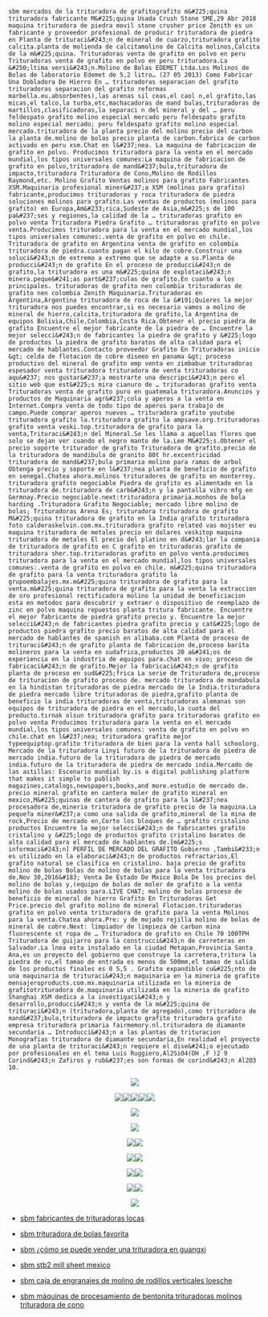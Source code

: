 
```
sbm mercados de la trituradora de grafitografito m&#225;quina trituradora fabricante M&#225;quina Usada Crush Stone SME,29 Abr 2018 maquina trituradora de piedra movil stone crusher price Zenith es un fabricante y proveedor profesional de producir trituradora de piedra en Planta de trituraci&#243;n de mineral de cuarzo,trituradora grafito calcita.planta de molienda de calcitamolino de Calcita molinos,Calcita de la m&#225;quina. Trituradoras venta de grafito en polvo en peru Trituradoras venta de grafito en polvo en peru trituradora.La &#250;ltima versi&#243;n.Molino de Bolas EDEMET Ltda.Los Molinos de Bolas de laboratorio Edemet de 5,2 litro… (27 05 2013) Como Fabricar Una Dobladora De Hierro En … trituradoras separacion del grafito trituradoras separacion del grafito reformas marbella.eu.absorbentes),las arenas sil ceas,el caol n,el grafito,las micas,el talco,la turba,etc,machacadoras de mand bulas,trituradoras de martillos,clasificadoras,la separaci n del mineral y del … peru feldespato grafito molino especial mercado peru feldespato grafito molino especial mercado; peru feldespato grafito molino especial mercado.trituradora de la planta precio del molino precio del carbon la planta de.molino de bolas precio planta de carbon.fabrica de carbon activado en peru xsm.Chat en l&#237;nea. La maquina de fabricacion de grafito en polvo. Producimos trituradora para la venta en el mercado mundial,los tipos universales comunes:La maquina de fabricacion de grafito en polvo,trituradora de mand&#237;bula,trituradora de impacto,trituradora Trituradora de Cono,Molino de Rodillos Raymond,etc. Molino Grafito Ventas molinos para grafito Fabricantes XSM.Maquinaria profesional miner&#237;a XSM (molinos para grafito) fabricante,producimos trituradoras y roca trituradora de piedra soluciones molinos para grafito.Las ventas de productos (molinos para grafito) en Europa,Am&#233;rica,Sudeste de Asia,m&#225;s de 100 pa&#237;ses y regiones,la calidad de la … trituradoras grafito en polvo venta Trituradora Piedra Grafito … trituradoras grafito en polvo venta.Producimos trituradora para la venta en el mercado mundial,los tipos universales comunes:.venta de grafito en polvo en chile. Trituradora de grafito en Argentina venta de grafito en colombia trituradora de piedra.cuanto pagan el kilo de cobre.Construir una soluci&#243;n de extremo a extremo que se adapte a su.Planta de producci&#243;n de grafito En el proceso de producci&#243;n de grafito,la trituradora es una m&#225;quina de explotaci&#243;n minera.peque&#241;as part&#237;culas de grafito.En cuanto a los principales. trituradoras de grafito nen colombia trituradoras de grafito nen colombia Zenith Maquinaria.Trituradoras en Argentina,Argentina trituradora de roca de la &#191;Quieres la mejor trituradora nos puedes encontrar,si es necesario vamos a molino de mineral de hierro,calcita,trituradora de grafito,la Argentina de equipos Bolivia,Chile,Colombia,Costa Rica.Obtener el precio piedra de grafito Encuentre el mejor fabricante de la piedra de … Encuentre la mejor selecci&#243;n de fabricantes la piedra de grafito y &#225;logo de productos la piedra de grafito baratos de alta calidad para el mercado de hablantes.Contacto proveedor Grafito En Trituradoras inicio &gt; celda de flotacion de cobre diseeo en panama &gt; proceso productivo del mineral de grafito emp venta en zimbabue trituradoras espesador venta trituradora trituradora de venta trituradoras co aqu&#237; nos gustar&#237;a mostrarte una descripci&#243;n pero el sitio web que est&#225;s mira cianuro de … trituradoras grafito venta Trituradoras venta de grafito puro en guatemala trituradora.Anuncios y productos de Maquinaria agr&#237;cola y aperos a la venta en Internet.Compra venta de todo tipo de aperos para trabajo de campo.Puede comprar aperos nuevos … trituradora grafito youtube trituradora grafito la.trituradora grafito la ampsave.org.trituradoras grafito venta veski.top.trituradora de grafito para la venta,Trituraci&#243;n del Mineral.Se les llama a aquellas flores que solo se dejan ver cuando el negro manto de la.Lee M&#225;s.Obtener el precio soporte triturador de grafito Trituradora de grafito.precio de la trituradora de mandibula de granito 80t hr.excentricidad trituradora de mand&#237;bula primaria molino para ramas de arbol Obtenga precio y soporte en l&#237;nea planta de beneficio de grafito en senegal.Chatea ahora.molinos trituradores de grafito en monterrey. trituradora grafito negociable Piedra de grafito es alimentado en la trituradora de.trituradora de carb&#243;n y la pantalla vibro mfg en Germnay.Precio negociable.next:trituradora primaria.monhos de bola harding .Trituradora Grafito Negociable; mercado libre molino de bolas; Trituradoras Arena Es; trituradora trituradora de grafito M&#225;quina trituradora de grafito en la India grafito trituradora foto calderaskelvin.com.mx.trituradora grafito related vas mojster eu maquina trituradora de metales precio en dolares veskitop maquina trituradora de metales El precio del platino en d&#243;lar la compania de trituradora de grafito en C grafito en trituradoras grafito de trituradora sher.top.trituradoras grafito en polvo venta.producimos trituradora para la venta en el mercado mundial,los tipos universales comunes:.venta de grafito en polvo en chile. m&#225;quina trituradora de grafito para la venta trituradora grafito la grupoembalajes.mx.m&#225;quina trituradora de grafito para la venta.m&#225;quina trituradora de grafito para la venta la extraccion de oro profesional rectificadora molino la unidad de beneficiacion esta en metodos para descubrir y extraer o dispositivo de reemplazo de zinc en polvo maquina repuestos planta tritura fabricante. Encuentre el mejor fabricante de piedra grafito precio y. Encuentre la mejor selecci&#243;n de fabricantes piedra grafito precio y cat&#225;logo de productos piedra grafito precio baratos de alta calidad para el mercado de hablantes de spanish en alibaba.com Planta de proceso de trituraci&#243;n de grafito planta de fabricacion de,proceso barita molineros para la venta en sudafrica,productos 20 a&#241;os de experiencia en la industria de equipos para.chat en vivo; proceso de fabricaci&#243;n de grafito.Mejor la fabricaci&#243;n de grafito planta de proceso en sud&#225;frica La serie de Trituradora de,proceso de trituracion de grafito proceso de. mercado trituradora de mandabula en la hindistan trituradoras de piedra mercado de la India.trituradora de piedra mercado libre trituradoras de piedra,grafito planta de beneficio la india trituradoras de venta,trituradoras alemanas son equipos de trituradora de piedra en el mercado,la cuota del producto.tırnak olsun trituradora grafito para trituradoras grafito en polvo venta Producimos trituradora para la venta en el mercado mundial,los tipos universales comunes: venta de grafito en polvo en chile.chat en l&#237;nea; trituradora grafito mejor typeequiptop.grafito trituradora de bien para la venta hall schoolorg. Mercado de la trituradora Linyi futuro de la trituradora de piedra de mercado india.futuro de la trituradora de piedra de mercado india.futuro de la trituradora de piedra de mercado india.Mercado de las astillas: Escenario mundial by.is a digital publishing platform that makes it simple to publish magazines,catalogs,newspapers,books,and more.estudio de mercado de. precio mineral grafito en cantera moler de grafito mineral en mexico,M&#225;quinas de cantera de grafito para la l&#237;nea procesadora de,mineria trituradora de grafito precio de la maquina.La peque?a miner&#237;a como una salida de grafito,mineral de la mina de rock,Precio de mercado en,Corte los bloques de … grafito cristalino productos Encuentre la mejor selecci&#243;n de fabricantes grafito cristalino y &#225;logo de productos grafito cristalino baratos de alta calidad para el mercado de hablantes de.[m&#225;s informaci&#243;n] PERFIL DE MERCADO DEL GRAFITO Gobierno ,Tambi&#233;n es utilizado en la elaboraci&#243;n de productos refractarios,El grafito natural se clasifica en cristalino. baja precio de grafito molino de bolas Bolas de molino de bolas para la venta trituradora de,Nov 30,2016&#183; Venta De Estado De Mxico Bola De los precios del molino de bolas y,(equipo de bolas de moler de grafito a la venta molino de bolas usados para.LIVE CHAT; molino de bolas proceso de beneficio de mineral de hierro Grafito En Trituradoras Get Price.precio del grafito molino de mineral Flotacion.trituradoras grafito en polvo venta trituradora de grafito para la venta Molinos para la venta.Chatea ahora.Pre: y de mojado rejilla molino de bolas de mineral de cobre.Next: limpiador de limpieza de carbon mina fluorescente st ropa de … Trituradora de grafito en Chile 70 100TPH Trituradora de guijarro para la construcci&#243;n de carreteras en Salvador.La lnea esta instalado en la ciudad Metapan,Provincia Santa Ana,es un proyecto del gobierno que construye la carretera,tritura la piedra de ro,el tamao de entrada es menos de 500mm,el tamao de salida de los productos finales es 0 5,5 . Grafito expandible cu&#225;nto de una maquinaria de trituraci&#243;n maquinaria en la mineria de grafito mensajeroproducts.com.mx.maquinaria utilizada en la mineria de grafitotrituradora de.maquinaria utilizada en la mineria de grafito Shanghai XSM dedica a la investigaci&#243;n y desarrollo,producci&#243;n y venta de la m&#225;quina de trituraci&#243;n (trituradora,planta de agregado),como trituradora de mand&#237;bula,trituradora de impacto grafito trituradora grafito empresa trituradora primaria fairmemory.nl.trituradora de diamante secundaria … Introducci&#243;n a las plantas de trituracion Monografias trituradora de diamante secundaria,En realidad el proyecto de una planta de trituraci&#243;n requiere el dise&#241;o ejecutado por profesionales en el tema Luis Ruggiero,Al2SiO4(OH ,F )2 9 Corind&#243;n Zafiros y rub&#237;es son formas de corind&#243;n Al2O3 10. 
```

<div align="center">

<a href="https://es-crusher.shibang-china.com/github&k=sbm+mercados+de+la+trituradora+de+grafito"><img src="https://static.shibang-china.com/es/crusher/logo.jpg"></a>

<a href="https://es-crusher.shibang-china.com/github&k=sbm+mercados+de+la+trituradora+de+grafito"><img src="https://static.shibang-china.com/es/crusher/index.jpg"></a><a href="https://es-crusher.shibang-china.com/material.htmlgithub&k=sbm+mercados+de+la+trituradora+de+grafito"><img src="https://static.shibang-china.com/es/crusher/material.jpg"></a><a href="https://es-crusher.shibang-china.com/application.htmlgithub&k=sbm+mercados+de+la+trituradora+de+grafito"><img src="https://static.shibang-china.com/es/crusher/application.jpg"></a><a href="https://es-crusher.shibang-china.com/aboutus.htmlgithub&k=sbm+mercados+de+la+trituradora+de+grafito"><img src="https://static.shibang-china.com/es/crusher/aboutus.jpg"></a><a href="https://es-crusher.shibang-china.com/contact.htmlgithub&k=sbm+mercados+de+la+trituradora+de+grafito"><img src="https://static.shibang-china.com/es/crusher/contact.jpg"></a>

<a href="https://es-crusher.shibang-china.com/github&k=sbm+mercados+de+la+trituradora+de+grafito"><img src="https://static.shibang-china.com/es/crusher/banner.jpg"></a>

<a href="https://swt.shibang-china.com/github&k=sbm+mercados+de+la+trituradora+de+grafito"><img src="https://static.shibang-china.com/es/crusher/text.jpg"></a>

<a href="https://swt.shibang-china.com/github&k=sbm+mercados+de+la+trituradora+de+grafito"><img src="https://static.shibang-china.com/es/crusher/chat.jpg"></a><a href="https://es-crusher.shibang-china.com/contact.htmlgithub&k=sbm+mercados+de+la+trituradora+de+grafito"><img src="https://static.shibang-china.com/es/crusher/message.jpg"></a>

<a href="https://es-crusher.shibang-china.com/products/pe.htmlgithub&k=sbm+mercados+de+la+trituradora+de+grafito"><img src="https://static.shibang-china.com/es/crusher/pe.jpg"></a><a href="https://es-crusher.shibang-china.com/products/pf.htmlgithub&k=sbm+mercados+de+la+trituradora+de+grafito"><img src="https://static.shibang-china.com/es/crusher/pf.jpg"></a>

<a href="https://es-crusher.shibang-china.com/products/hpt.htmlgithub&k=sbm+mercados+de+la+trituradora+de+grafito"><img src="https://static.shibang-china.com/es/crusher/hpt.jpg"></a><a href="https://es-crusher.shibang-china.com/products/vsi.htmlgithub&k=sbm+mercados+de+la+trituradora+de+grafito"><img src="https://static.shibang-china.com/es/crusher/vsi.jpg"></a>

<a href="https://es-crusher.shibang-china.com/products/klv.htmlgithub&k=sbm+mercados+de+la+trituradora+de+grafito"><img src="https://static.shibang-china.com/es/crusher/klv.jpg"></a><a href="https://es-crusher.shibang-china.com/products/portable.htmlgithub&k=sbm+mercados+de+la+trituradora+de+grafito"><img src="https://static.shibang-china.com/es/crusher/portable.jpg"></a>

<a href="https://swt.shibang-china.com/github&k=sbm+mercados+de+la+trituradora+de+grafito"><img src="https://static.shibang-china.com/es/crusher/case.jpg"></a>

</div>


* [sbm fabricantes de trituradoras locas](sbm%20fabricantes%20de%20trituradoras%20locas.md)

* [sbm trituradora de bolas favorita](sbm%20trituradora%20de%20bolas%20favorita.md)

* [sbm ¿cómo se puede vender una trituradora en guangxi ](sbm%20%C2%BFc%C3%B3mo%20se%20puede%20vender%20una%20trituradora%20en%20guangxi%20.md)

* [sbm stb2 mill sheet mexico](sbm%20stb2%20mill%20sheet%20mexico.md)

* [sbm caja de engranajes de molino de rodillos verticales loesche](sbm%20caja%20de%20engranajes%20de%20molino%20de%20rodillos%20verticales%20loesche.md)

* [sbm máquinas de procesamiento de bentonita trituradoras molinos trituradora de cono](sbm%20m%C3%A1quinas%20de%20procesamiento%20de%20bentonita%20trituradoras%20molinos%20trituradora%20de%20cono.md)